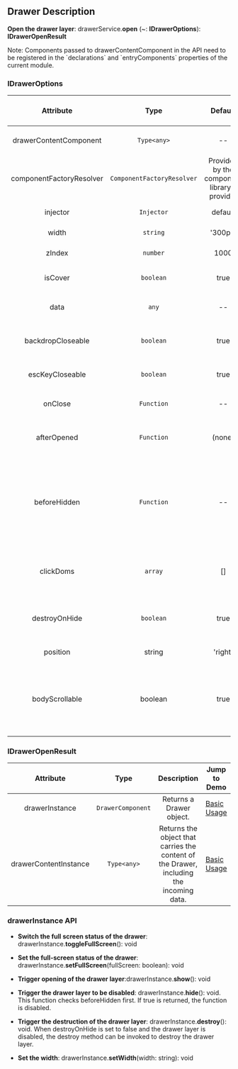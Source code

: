 ## Drawer Description

**Open the drawer layer**: drawerService.**open** (~: **IDrawerOptions**): **IDrawerOpenResult**

Note: Components passed to drawerContentComponent in the API need to be registered in the \`declarations\` and \`entryComponents\` properties of the current module.

### IDrawerOptions

| Attribute | Type | Default | Description | Jump to Demo |
| :----------------------: | :------------------------: | :------------------: | :---------------------------------------------------------------------------------------------------------------------------------------------------------: | -------------------------------------------------------------------- |
| drawerContentComponent | `Type<any>` | -- | Required. The user-defined component is transferred. | [Basic Usage](demo#basic-usage) |
| componentFactoryResolver | `ComponentFactoryResolver` | Provided by the component library's provider | Optional. Generally this parameter is not required. |
| injector | `Injector` | default | Optional. You do not need to set this parameter. |
| width | `string` | '300px' | Optional. Sets the width of the drawer. | [Basic Usage](demo#basic-usage) |
| zIndex | `number` | 1000 | Optional. Sets the z-index value of the drawer. | [Basic Usage](demo#basic-usage) |
| isCover | `boolean` | true | Optional. Indicating whether a mask is available. | [Basic Usage](demo#basic-usage) |
| data | `any` | -- | Optional. Any object can be transferred for the drawerContentComponent. | [Basic Usage](demo#basic-usage) |
| backdropCloseable | `boolean` | true | Optional. Specifies whether to close the drawer layer by clicking the background. | [Basic Usage](demo#basic-usage) |
| escKeyCloseable | `boolean` | true | Optional. Sets whether the drawer layer can be closed by pressing the esc key. | [Basic Usage](demo#basic-usage) |
| onClose | `Function` | -- | Optional. This command is invoked when the drawer is disabled. | [Basic Usage](demo#basic-usage) |
| afterOpened | `Function` | (none) | \`Added in 7.23.0\`. This command is optional. It is invoked when the drawer is opened. |
| beforeHidden | `Function` | -- | Optional. This API is invoked before the drawer is disabled. The value of the boolean type is returned. The value false can prevent the drawer layer from being disabled. The type is \`(). => boolean\` or \`Promise<boolean>\` or \`Observable<boolean>\` | [basic usage](demo#basic-usage) |
| clickDoms | `array` | [] | Optional. When isCover is set to false, click Dom to close the side slide bar. | [Do not destroy after being closed](demo#do-not-destroy-after-closing) |
| destroyOnHide | `boolean` | true | Optional. Whether to destroy the drawer component when the drawer is disabled. The default value is yes. | [Do not destroy after being closed](demo#do-not-destroy-after-closing) |
| position | string | 'right' | Optional. The value can be left or right. | [Basic Usage](demo#basic-usage) |
| bodyScrollable | boolean | true | Optional. Whether the body can be scrolled when the drawer opens. The default value is false. If the scroll bar is hidden, the scroll bar may jitter. You need to resolve the problem in the page layout. |

### IDrawerOpenResult

| Attribute | Type | Description | Jump to Demo |
| :-------------------: | :---------------: | :-------------------------------------------: | ----------------------------------------------- |
| drawerInstance | `DrawerComponent` | Returns a Drawer object. | [Basic Usage](demo#basic-usage) |
| drawerContentInstance | `Type<any>` | Returns the object that carries the content of the Drawer, including the incoming data. | [Basic Usage](demo#basic-usage) |

### drawerInstance API

- **Switch the full screen status of the drawer**: drawerInstance.**toggleFullScreen**(): void

- **Set the full-screen status of the drawer**: drawerInstance.**setFullScreen**(fullScreen: boolean): void

- **Trigger opening of the drawer layer**:drawerInstance.**show**(): void

- **Trigger the drawer layer to be disabled**: drawerInstance.**hide**(): void. This function checks beforeHidden first. If true is returned, the function is disabled.

- **Trigger the destruction of the drawer layer**: drawerInstance.**destroy**(): void. When destroyOnHide is set to false and the drawer layer is disabled, the destroy method can be invoked to destroy the drawer layer.
- **Set the width**: drawerInstance.**setWidth**(width: string): void
